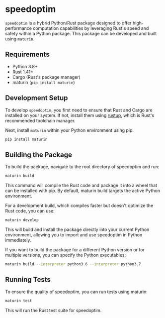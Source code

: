 # speedoptim

`speedoptim` is a hybrid Python/Rust package designed to offer high-performance computation capabilities by leveraging Rust's speed and safety within a Python package. This package can be developed and built using `maturin`.

## Requirements

- Python 3.8+
- Rust 1.41+
- Cargo (Rust's package manager)
- maturin (`pip install maturin`)

## Development Setup

To develop `speedoptim`, you first need to ensure that Rust and Cargo are installed on your system. If not, install them using [rustup](https://rustup.rs/), which is Rust's recommended toolchain manager.

Next, install `maturin` within your Python environment using pip:

```bash
pip install maturin
```

## Building the Package

To build the package, navigate to the root directory of speedoptim and run:

```bash
maturin build
```

This command will compile the Rust code and package it into a wheel that can be installed with pip. By default, maturin build targets the active Python environment.

For a development build, which compiles faster but doesn't optimize the Rust code, you can use:

```bash
maturin develop
```

This will build and install the package directly into your current Python environment, allowing you to import and use speedoptim in Python immediately.

If you want to build the package for a different Python version or for multiple versions, you can specify the Python executables:

```bash
maturin build --interpreter python3.6 --interpreter python3.7
```

## Running Tests

To ensure the quality of speedoptim, you can run tests using maturin:

```bash
maturin test
```

This will run the Rust test suite for speedoptim.